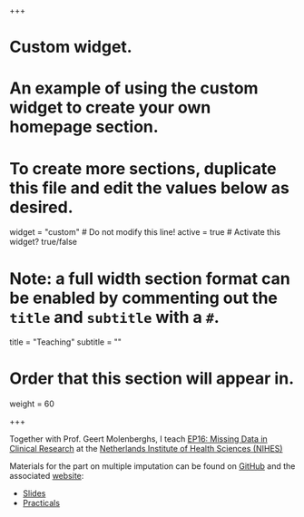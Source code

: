+++
# Custom widget.
# An example of using the custom widget to create your own homepage section.
# To create more sections, duplicate this file and edit the values below as desired.
widget = "custom"  # Do not modify this line!
active = true  # Activate this widget? true/false

# Note: a full width section format can be enabled by commenting out the `title` and `subtitle` with a `#`.
title = "Teaching"
subtitle = ""

# Order that this section will appear in.
weight = 60

+++

Together with Prof. Geert Molenberghs, I teach [EP16: Missing Data in Clinical Research](https://www.nihes.com/course/ep16_missing_values_in_clinical_research)
at the [Netherlands Institute of Health Sciences (NIHES)](https://www.nihes.com/)

Materials for the part on multiple imputation can be found on 
[GitHub](https://github.com/NErler/EP16_Multiple_Imputation) and the associated
[website](https://nerler.github.io/EP16_Multiple_Imputation):

* [Slides](https://nerler.github.io/EP16_Multiple_Imputation/slide/)
* [Practicals](https://nerler.github.io/EP16_Multiple_Imputation/practical/)
